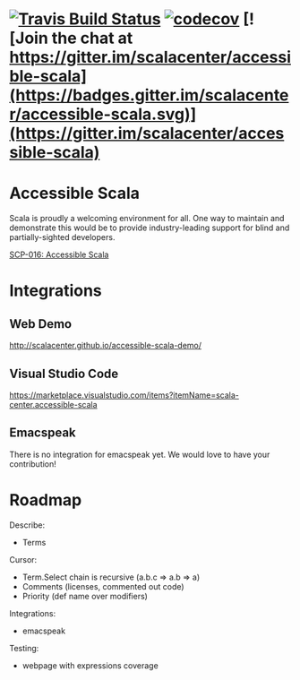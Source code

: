 [![Travis Build Status](https://travis-ci.org/MasseGuillaume/accessible-scala.svg?branch=master)](https://travis-ci.org/scalacenter/accessible-scala) [![codecov](https://codecov.io/gh/MasseGuillaume/accessible-scala/branch/master/graph/badge.svg)](https://codecov.io/gh/MasseGuillaume/accessible-scala) [![Join the chat at https://gitter.im/scalacenter/accessible-scala](https://badges.gitter.im/scalacenter/accessible-scala.svg)](https://gitter.im/scalacenter/accessible-scala)
========

# Accessible Scala

Scala is proudly a welcoming environment for all. One way to maintain and demonstrate this would be to provide industry-leading support for blind and partially-sighted developers.

[SCP-016: Accessible Scala](https://github.com/scalacenter/advisoryboard/blob/master/proposals/016-verbal-descriptions.md)

# Integrations

## Web Demo

http://scalacenter.github.io/accessible-scala-demo/

## Visual Studio Code

https://marketplace.visualstudio.com/items?itemName=scala-center.accessible-scala

## Emacspeak

There is no integration for emacspeak yet. We would love to have your contribution!

# Roadmap

Describe:

* Terms

Cursor:

* Term.Select chain is recursive (a.b.c => a.b => a)
* Comments (licenses, commented out code)
* Priority (def name over modifiers)

Integrations:

* emacspeak

Testing:

* webpage with expressions coverage